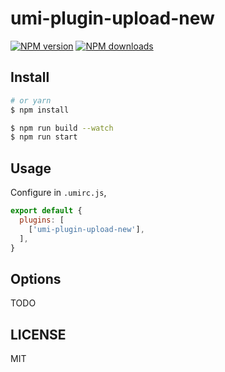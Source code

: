 # umi-plugin-upload-new

[![NPM version](https://img.shields.io/npm/v/umi-plugin-upload-new.svg?style=flat)](https://npmjs.org/package/umi-plugin-upload-new)
[![NPM downloads](http://img.shields.io/npm/dm/umi-plugin-upload-new.svg?style=flat)](https://npmjs.org/package/umi-plugin-upload-new)



## Install

```bash
# or yarn
$ npm install
```

```bash
$ npm run build --watch
$ npm run start
```

## Usage

Configure in `.umirc.js`,

```js
export default {
  plugins: [
    ['umi-plugin-upload-new'],
  ],
}
```

## Options

TODO

## LICENSE

MIT
